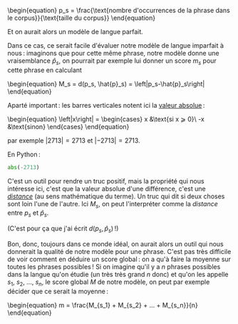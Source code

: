 \begin{equation}
    p_s = \frac{\text{nombre d'occurrences de la phrase dans le corpus}}{\text{taille du corpus}}
\end{equation}

Et on aurait alors un modèle de langue parfait.


Dans ce cas, ce serait facile d'évaluer notre modèle de langue imparfait à nous : imaginons que pour
cette même phrase, notre modèle donne une vraisemblance $\hat{p}_s$, on pourrait par exemple lui
donner un score $m_s$ pour cette phrase en calculant

\begin{equation}
    M_s = d(p_s, \hat{p}_s) = \left|p_s-\hat{p}_s\right|
\end{equation}


Aparté important : les barres verticales notent ici la [valeur absolue](https://fr.wikipedia.org/wiki/Valeur_absolue) :

\begin{equation}
    \left|x\right| =
        \begin{cases}
            x &\text{si x ⩾ 0}\\
            -x &\text{sinon}
        \end{cases}
\end{equation}

par exemple $\left|2713\right|=2713$ et $\left|-2713\right|=2713$.

En Python :

```python
abs(-2713)
```

C'est un outil pour rendre un truc positif, mais la propriété qui nous intéresse ici, c'est que la
valeur absolue d'une différence, c'est une
[*distance*](https://fr.wikipedia.org/wiki/Distance_(math%C3%A9matiques)) (au sens mathématique du
terme). Un truc qui dit si deux choses sont loin l'une de l'autre. Ici $M_s$, on peut l'interpréter
comme la *distance* entre $p_s$ et $\hat{p}_s$.


(C'est pour ça que j'ai écrit $d(p_s, \hat{p}_s)$ !)


Bon, donc, toujours dans ce monde idéal, on aurait alors un outil qui nous donnerait la qualité de
notre modèle pour une phrase. C'est pas très difficile de voir comment en déduire un score global :
on a qu'à faire la moyenne sur toutes les phrases possibles ! Si on imagine qu'il y a $n$ phrases
possibles dans la langue qu'on étudie (un très très grand $n$ donc) et qu'on les appelle $s_1$,
$s_2$, …, $s_n$, le score global $M$ de notre modèle, on peut par exemple décider que ce serait la
moyenne :


\begin{equation}
    m = \frac{M_{s_1} + M_{s_2} + … + M_{s_n}}{n}
\end{equation}
